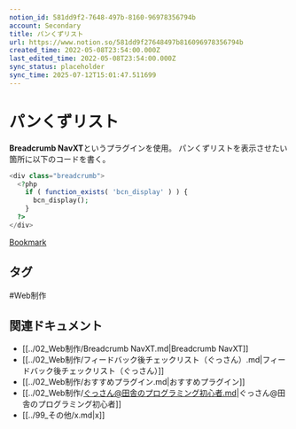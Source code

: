 ```yaml
---
notion_id: 581dd9f2-7648-497b-8160-96978356794b
account: Secondary
title: パンくずリスト
url: https://www.notion.so/581dd9f27648497b816096978356794b
created_time: 2022-05-08T23:54:00.000Z
last_edited_time: 2022-05-08T23:54:00.000Z
sync_status: placeholder
sync_time: 2025-07-12T15:01:47.511699
---
```

# パンくずリスト

**Breadcrumb NavXT**というプラグインを使用。
パンくずリストを表示させたい箇所に以下のコードを書く。
```php
<div class="breadcrumb">
  <?php
    if ( function_exists( 'bcn_display' ) ) { 
      bcn_display();
    }
  ?>
</div>
```
[Bookmark](https://junpei-sugiyama.com/wordpress-original-theme-7/)

## タグ

#Web制作 

## 関連ドキュメント

- [[../02_Web制作/Breadcrumb NavXT.md|Breadcrumb NavXT]]
- [[../02_Web制作/フィードバック後チェックリスト（ぐっさん）.md|フィードバック後チェックリスト（ぐっさん）]]
- [[../02_Web制作/おすすめプラグイン.md|おすすめプラグイン]]
- [[../02_Web制作/ぐっさん@田舎のプログラミング初心者.md|ぐっさん@田舎のプログラミング初心者]]
- [[../99_その他/x.md|x]]
